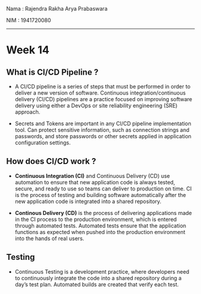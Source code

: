 Nama : Rajendra Rakha Arya Prabaswara

NIM  : 1941720080

---

# Week 14

## What is CI/CD Pipeline ?

- A CI/CD pipeline is a series of steps that must be performed in order to deliver a new version of software. Continuous integration/continuous delivery (CI/CD) pipelines are a practice focused on improving software delivery using either a DevOps or site reliability engineering (SRE) approach.

- Secrets and Tokens are important in any CI/CD pipeline implementation tool. Can protect sensitive information, such as connection strings and passwords, and store passwords or other secrets applied in application configuration settings.

## How does CI/CD work ?

- **Continuous Integration (CI)** and Continuous Delivery (CD) use automation to ensure that new application code is always tested, secure, and ready to use so teams can deliver to production on time. CI is the process of testing and building software automatically after the new application code is integrated into a shared repository. 

- **Continous Delivery (CD)** is the process of delivering applications made in the CI process to the production environment, which is entered through automated tests. Automated tests ensure that the application functions as expected when pushed into the production environment into the hands of real users.

## Testing 

- Continuous Testing is a development practice, where developers need to continuously integrate the code into a shared repository during a day’s test plan. Automated builds are created that verify each test.

